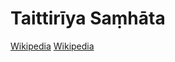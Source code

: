 # Taittirīya Saṃhāta
[Wikipedia](https://en.wikipedia.org/wiki/Taittiriya_Shakha)
[Wikipedia](https://en.wikipedia.org/wiki/Yajurveda#Krishna_Yajurveda)